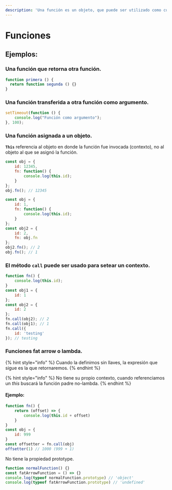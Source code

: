 ```yaml
---
description: 'Una función es un objeto, que puede ser utilizado como cualquier otro valor.'
---
```


# Funciones

## **Ejemplos:**

### **Una función que retorna otra función.**

```javascript
function primera () {
  return function segunda () {}
}
```

### **Una función transferida a otra función como argumento.**

```javascript
setTimeout(function () {
    console.log("Función como argumento");
}, 100);
```

### **Una función asignada a un objeto.**

**`This`** referencia al objeto en donde la función fue invocada \(contexto\), no al objeto al que se asignó la función.

```javascript
const obj = {
    id: 12345,
    fn: function() {
        console.log(this.id);
    }
};
obj.fn(); // 12345
```

```javascript
const obj = {
    id: 1,
    fn: function() {
        console.log(this.id);
    }
};
const obj2 = {
    id: 2,
    fn: obj.fn
};
obj2.fn(); // 2
obj.fn(); // 1
```

### **El método `call` puede ser usado para setear un contexto.**

```javascript
function fn() {
    console.log(this.id);
}
const obj1 = {
    id: 1
};
const obj2 = {
    id: 2
};
fn.call(obj2); // 2
fn.call(obj1); // 1
fn.call({
    id: 'testing'
}); // testing
```

### **Funciones fat arrow o lambda.**

{% hint style="info" %}
Cuando la definimos sin llaves, la expresión que sigue es la que retornaremos.
{% endhint %}

{% hint style="info" %}
No tiene su propio contexto, cuando referenciamos un _this_ buscará la función padre no-lambda.
{% endhint %}

#### **Ejemplo:**

```javascript
function fn() {
    return (offset) => {
        console.log(this.id + offset)
    }
}
const obj = {
    id: 999
}
const offsetter = fn.call(obj)
offsetter(1) // 1000 (999 + 1)
```

No tiene la propiedad prototype.

```javascript
function normalFunction() {}
const fatArrowFunction = () => {}
console.log(typeof normalFunction.prototype) // 'object'
console.log(typeof fatArrowFunction.prototype) // 'undefined'
```

